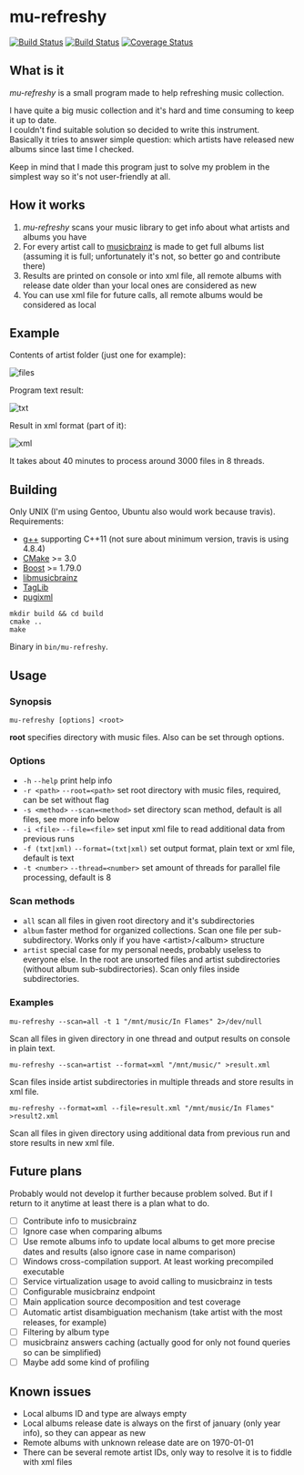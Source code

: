# mu-refreshy

[![Build Status](https://github.com/ZX-Diablo/mu-refreshy/actions/workflows/build-test-coverage.yml)](https://github.com/ZX-Diablo/mu-refreshy/actions/workflows/build-test-coverage.yml/badge.svg)
[![Build Status](https://travis-ci.org/ZX-Diablo/mu-refreshy.svg?branch=master)](https://travis-ci.org/ZX-Diablo/mu-refreshy)
[![Coverage Status](https://coveralls.io/repos/github/ZX-Diablo/mu-refreshy/badge.svg?branch=master)](https://coveralls.io/github/ZX-Diablo/mu-refreshy)

## What is it

_mu-refreshy_ is a small program made to help refreshing music collection.

I have quite a big music collection and it's hard and time consuming to keep it up to date.  
I couldn't find suitable solution so decided to write this instrument.  
Basically it tries to answer simple question: which artists have released new albums since last time I checked.

Keep in mind that I made this program just to solve my problem in the simplest way so it's not user-friendly at all.

## How it works

1. _mu-refreshy_ scans your music library to get info about what artists and albums you have
2. For every artist call to [musicbrainz](https://musicbrainz.org/) is made to get full albums list (assuming it is full; unfortunately it's not, so better go and contribute there)
3. Results are printed on console or into xml file, all remote albums with release date older than your local ones are considered as new
4. You can use xml file for future calls, all remote albums would be considered as local

## Example

Contents of artist folder (just one for example):

![files](https://i.imgur.com/hClY8kW.jpg "Artist files")

Program text result:

![txt](https://i.imgur.com/crfYABL.jpg "Text result")

Result in xml format (part of it):

![xml](https://i.imgur.com/W2s5MZr.jpg "XML result")

It takes about 40 minutes to process around 3000 files in 8 threads.

## Building

Only UNIX (I'm using Gentoo, Ubuntu also would work because travis).  
Requirements:
* [g++](https://gcc.gnu.org/) supporting C++11 (not sure about minimum version, travis is using 4.8.4)
* [CMake](https://cmake.org/) >= 3.0
* [Boost](http://www.boost.org/) >= 1.79.0
* [libmusicbrainz](https://musicbrainz.org/doc/libmusicbrainz)
* [TagLib](http://taglib.org/)
* [pugixml](http://pugixml.org/)

```shell
mkdir build && cd build
cmake ..
make
```

Binary in `bin/mu-refreshy`.

## Usage

### Synopsis

`mu-refreshy [options] <root>`

**root** specifies directory with music files. Also can be set through options.

### Options

- `-h` `--help` print help info
- `-r <path>` `--root=<path>` set root directory with music files, required, can be set without flag
- `-s <method>` `--scan=<method>` set directory scan method, default is all files, see more info below
- `-i <file>` `--file=<file>` set input xml file to read additional data from previous runs
- `-f (txt|xml)` `--format=(txt|xml)` set output format, plain text or xml file, default is text
- `-t <number>` `--thread=<number>` set amount of threads for parallel file processing, default is 8

### Scan methods

- `all` scan all files in given root directory and it's subdirectories
- `album` faster method for organized collections. Scan one file per sub-subdirectory. Works only if you have \<artist\>/\<album\> structure
- `artist` special case for my personal needs, probably useless to everyone else. In the root are unsorted files and artist subdirectories (without album sub-subdirectories).
Scan only files inside subdirectories.

### Examples

`mu-refreshy --scan=all -t 1 "/mnt/music/In Flames" 2>/dev/null`

Scan all files in given directory in one thread and output results on console in plain text.

`mu-refreshy --scan=artist --format=xml "/mnt/music/" >result.xml`

Scan files inside artist subdirectories in multiple threads and store results in xml file.

`mu-refreshy --format=xml --file=result.xml "/mnt/music/In Flames" >result2.xml`

Scan all files in given directory using additional data from previous run and store results in new xml file.

## Future plans

Probably would not develop it further because problem solved.
But if I return to it anytime at least there is a plan what to do.

- [ ] Contribute info to musicbrainz
- [ ] Ignore case when comparing albums
- [ ] Use remote albums info to update local albums to get more precise dates and results (also ignore case in name comparison)
- [ ] Windows cross-compilation support. At least working precompiled executable
- [ ] Service virtualization usage to avoid calling to musicbrainz in tests
- [ ] Configurable musicbrainz endpoint
- [ ] Main application source decomposition and test coverage
- [ ] Automatic artist disambiguation mechanism (take artist with the most releases, for example)
- [ ] Filtering by album type
- [ ] musicbrainz answers caching (actually good for only not found queries so can be simplified)
- [ ] Maybe add some kind of profiling

## Known issues

- Local albums ID and type are always empty
- Local albums release date is always on the first of january (only year info), so they can appear as new
- Remote albums with unknown release date are on 1970-01-01
- There can be several remote artist IDs, only way to resolve it is to fiddle with xml files
